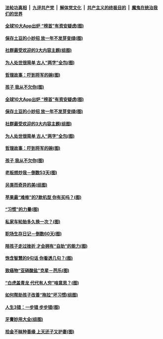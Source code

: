 

####  [法轮功真相](../../../../basic/blob/master/README.md?t=03090701) &nbsp;|&nbsp; [九评共产党](../../../../9ping.md/blob/master/README.md?t=03090701) &nbsp;|&nbsp; [解体党文化](../../../../jtdwh.md/blob/master/README.md?t=03090701)  &nbsp;|&nbsp; [共产主义的终极目的](../../../../gczydzjmd.md/blob/master/README.md?t=03090701) &nbsp;|&nbsp; [魔鬼在统治我们的世界](../../../../mgztzwmdsj.md/blob/master/README.md?t=03090701) 

#### [全球10大App出炉 “榜首”有资安疑虑(图)](../pages/p8/964903.md?t=03090701) 

#### [保存土豆的小妙招 放一年不发芽变绿(图)](../pages/p8/964500.md?t=03090701) 

#### [社群最受欢迎的3大内容主题(组图)](../pages/p8/964722.md?t=03090701) 

#### [为人处世很简单 古人“两字”全包(图)](../pages/p8/964804.md?t=03090701) 

#### [哲理故事：吓到将军的碗(图)](../pages/p8/964288.md?t=03090701) 

#### [孩子 我从不欠你(图)](../pages/p8/963758.md?t=03090701) 

#### [全球10大App出炉 “榜首”有资安疑虑(图)](../pages/p8/964903.md?t=03090701) 

#### [保存土豆的小妙招 放一年不发芽变绿(图)](../pages/p8/964500.md?t=03090701) 

#### [社群最受欢迎的3大内容主题(组图)](../pages/p8/964722.md?t=03090701) 

#### [为人处世很简单 古人“两字”全包(图)](../pages/p8/964804.md?t=03090701) 

#### [哲理故事：吓到将军的碗(图)](../pages/p8/964288.md?t=03090701) 

#### [孩子 我从不欠你(图)](../pages/p8/963758.md?t=03090701) 

#### [老板想炒我－倒数53天(图)](../pages/p8/964701.md?t=03090701) 

#### [另类而奇异的美(组图)](../pages/p8/964715.md?t=03090701) 

#### [苹果最“难修”的7款机型 你有买吗？(图)](../pages/p8/964693.md?t=03090701) 

#### [“习惯”的力量(图)](../pages/p8/964525.md?t=03090701) 

#### [私家车轮胎多久换一次？(图)](../pages/p8/964675.md?t=03090701) 

#### [职场生存日记－倒数60天(图)](../pages/p8/964652.md?t=03090701) 

#### [陪孩子走过挫折 才会拥有“自助”的能力(图)](../pages/p8/964602.md?t=03090701) 

#### [饱含智慧的9句话 你看透几句？(图)](../pages/p8/964297.md?t=03090701) 

#### [致癌物“亚硝酸盐”克星－芭乐(图)](../pages/p8/964132.md?t=03090701) 

#### [“白虎盖青龙 代代有人穷”啥意思？(图)](../pages/p8/964481.md?t=03090701) 

#### [如何帮助孩子改善“拖拉”坏习惯(组图)](../pages/p8/964474.md?t=03090701) 

#### [人生3错：一步错 步步错(图)](../pages/p8/964467.md?t=03090701) 

#### [牙膏妙用大全(组图)](../pages/p8/961372.md?t=03090701) 

#### [拾金不昧种善缘 上天还子又护妻(图)](../pages/p8/963537.md?t=03090701) 

